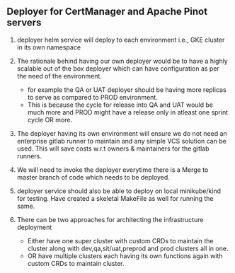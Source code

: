 ## Deployer for CertManager and Apache Pinot servers 

1) deployer helm service will deploy to each environment i.e., GKE cluster in its own namespace

2) The rationale behind having our own deployer would be to have a highly scalable out of the box deployer which can have configuration as per the need of the environment.
   - for example the QA or UAT deployer should be having more replicas to serve as compared to PROD environment. 
   - This is because the cycle for release into QA and UAT would be much more and PROD might have a release only in atleast one sprint cycle OR more.

3) The deployer having its own environment will ensure we do not need an enterprise gitlab runner to maintain and any simple VCS solution can be used. This will save costs w.r.t owners & maintainers for the gitlab runners.

4) We will need to invoke the deployer everytime there is a Merge to master branch of code which needs to be deployed.

5) deployer service should also be able to deploy on local minikube/kind for testing. Have created a skeletal MakeFile as well for running the same.

6) There can be two approaches for architecting the infrastructure deployment 
   - Either have one super cluster with custom CRDs to maintain the cluster along with dev,qa,sit/uat,preprod and prod clusters all in one.
   - OR have multiple clusters each having its own functions again with custom CRDs to maintain cluster.
